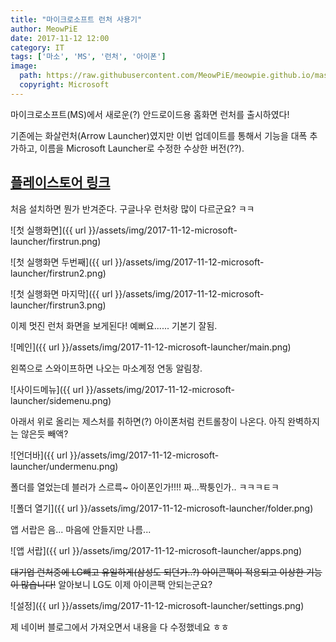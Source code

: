 ```yaml
---
title: "마이크로소프트 런처 사용기"
author: MeowPiE
date: 2017-11-12 12:00
category: IT
tags: ['마소', 'MS', '런처', '아이폰']
image:
  path: https://raw.githubusercontent.com/MeowPiE/meowpie.github.io/master/assets/img/2017-11-12-microsoft-launcher/microsoft_launcher.jpg
  copyright: Microsoft
---
```


마이크로소프트(MS)에서 새로운(?) 안드로이드용 홈화면 런처를 출시하였다!

기존에는 화살런처(Arrow Launcher)였지만 이번 업데이트를 통해서 기능을 대폭 추가하고, 이름을 Microsoft Launcher로 수정한 수상한 버전(??).

## [플레이스토어 링크](https://play.google.com/store/apps/details?id=com.microsoft.launcher/)

처음 설치하면 뭔가 반겨준다. 구글나우 런처랑 많이 다르군요? ㅋㅋ

![첫 실행화면]({{ url }}/assets/img/2017-11-12-microsoft-launcher/firstrun.png)

![첫 실행화면 두번째]({{ url }}/assets/img/2017-11-12-microsoft-launcher/firstrun2.png)

![첫 실행화면 마지막]({{ url }}/assets/img/2017-11-12-microsoft-launcher/firstrun3.png)

이제 멋진 런처 화면을 보게된다! 예뻐요...... 기본기 잘됨.

![메인]({{ url }}/assets/img/2017-11-12-microsoft-launcher/main.png)

왼쪽으로 스와이프하면 나오는 마소계정 연동 알림창.

![사이드메뉴]({{ url }}/assets/img/2017-11-12-microsoft-launcher/sidemenu.png)

아래서 위로 올리는 제스처를 취하면(?) 아이폰처럼 컨트롤창이 나온다. 아직 완벽하지는 않은듯 빼액?

![언더바]({{ url }}/assets/img/2017-11-12-microsoft-launcher/undermenu.png)

폴더를 열었는데 블러가 스르륵~ 아이폰인가!!!! 짜...짝퉁인가.. ㅋㅋㅋㅌㅋ

![폴더 열기]({{ url }}/assets/img/2017-11-12-microsoft-launcher/folder.png)

앱 서랍은 음... 마음에 안들지만 나름...

![앱 서랍]({{ url }}/assets/img/2017-11-12-microsoft-launcher/apps.png)

~~대기업 런처중에 LG빼고 유일하게(삼성도 되던가..?) 아이콘팩이 적용되고 이상한 기능이 많습니다!~~ 알아보니 LG도 이제 아이콘팩 안되는군요?

![설정]({{ url }}/assets/img/2017-11-12-microsoft-launcher/settings.png)

제 네이버 블로그에서 가져오면서 내용을 다 수정했네요 ㅎㅎ
